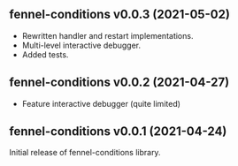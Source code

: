 ## fennel-conditions v0.0.3 (2021-05-02)

- Rewritten handler and restart implementations.
- Multi-level interactive debugger.
- Added tests.

## fennel-conditions v0.0.2 (2021-04-27)

- Feature interactive debugger (quite limited)

## fennel-conditions v0.0.1 (2021-04-24)

Initial release of fennel-conditions library.
